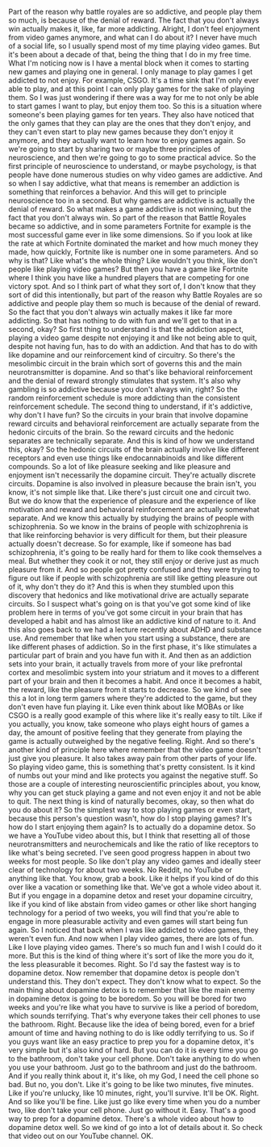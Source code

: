  Part of the reason why battle royales are so addictive, and people play them so much, is because of the denial of reward. The fact that you don't always win actually makes it, like, far more addicting. Alright, I don't feel enjoyment from video games anymore, and what can I do about it? I never have much of a social life, so I usually spend most of my time playing video games. But it's been about a decade of that, being the thing that I do in my free time. What I'm noticing now is I have a mental block when it comes to starting new games and playing one in general. I only manage to play games I get addicted to not enjoy. For example, CSGO. It's a time sink that I'm only ever able to play, and at this point I can only play games for the sake of playing them. So I was just wondering if there was a way for me to not only be able to start games I want to play, but enjoy them too. So this is a situation where someone's been playing games for ten years. They also have noticed that the only games that they can play are the ones that they don't enjoy, and they can't even start to play new games because they don't enjoy it anymore, and they actually want to learn how to enjoy games again. So we're going to start by sharing two or maybe three principles of neuroscience, and then we're going to go to some practical advice. So the first principle of neuroscience to understand, or maybe psychology, is that people have done numerous studies on why video games are addictive. And so when I say addictive, what that means is remember an addiction is something that reinforces a behavior. And this will get to principle neuroscience too in a second. But why games are addictive is actually the denial of reward. So what makes a game addictive is not winning, but the fact that you don't always win. So part of the reason that Battle Royales became so addictive, and in some parameters Fortnite for example is the most successful game ever in like some dimensions. So if you look at like the rate at which Fortnite dominated the market and how much money they made, how quickly, Fortnite like is number one in some parameters. And so why is that? Like what's the whole thing? Like wouldn't you think, like don't people like playing video games? But then you have a game like Fortnite where I think you have like a hundred players that are competing for one victory spot. And so I think part of what they sort of, I don't know that they sort of did this intentionally, but part of the reason why Battle Royales are so addictive and people play them so much is because of the denial of reward. So the fact that you don't always win actually makes it like far more addicting. So that has nothing to do with fun and we'll get to that in a second, okay? So first thing to understand is that the addiction aspect, playing a video game despite not enjoying it and like not being able to quit, despite not having fun, has to do with an addiction. And that has to do with like dopamine and our reinforcement kind of circuitry. So there's the mesolimbic circuit in the brain which sort of governs this and the main neurotransmitter is dopamine. And so that's like behavioral reinforcement and the denial of reward strongly stimulates that system. It's also why gambling is so addictive because you don't always win, right? So the random reinforcement schedule is more addicting than the consistent reinforcement schedule. The second thing to understand, if it's addictive, why don't I have fun? So the circuits in your brain that involve dopamine reward circuits and behavioral reinforcement are actually separate from the hedonic circuits of the brain. So the reward circuits and the hedonic separates are technically separate. And this is kind of how we understand this, okay? So the hedonic circuits of the brain actually involve like different receptors and even use things like endocannabinoids and like different compounds. So a lot of like pleasure seeking and like pleasure and enjoyment isn't necessarily the dopamine circuit. They're actually discrete circuits. Dopamine is also involved in pleasure because the brain isn't, you know, it's not simple like that. Like there's just circuit one and circuit two. But we do know that the experience of pleasure and the experience of like motivation and reward and behavioral reinforcement are actually somewhat separate. And we know this actually by studying the brains of people with schizophrenia. So we know in the brains of people with schizophrenia is that like reinforcing behavior is very difficult for them, but their pleasure actually doesn't decrease. So for example, like if someone has bad schizophrenia, it's going to be really hard for them to like cook themselves a meal. But whether they cook it or not, they still enjoy or derive just as much pleasure from it. And so people got pretty confused and they were trying to figure out like if people with schizophrenia are still like getting pleasure out of it, why don't they do it? And this is when they stumbled upon this discovery that hedonics and like motivational drive are actually separate circuits. So I suspect what's going on is that you've got some kind of like problem here in terms of you've got some circuit in your brain that has developed a habit and has almost like an addictive kind of nature to it. And this also goes back to we had a lecture recently about ADHD and substance use. And remember that like when you start using a substance, there are like different phases of addiction. So in the first phase, it's like stimulates a particular part of brain and you have fun with it. And then as an addiction sets into your brain, it actually travels from more of your like prefrontal cortex and mesolimbic system into your striatum and it moves to a different part of your brain and then it becomes a habit. And once it becomes a habit, the reward, like the pleasure from it starts to decrease. So we kind of see this a lot in long term gamers where they're addicted to the game, but they don't even have fun playing it. Like even think about like MOBAs or like CSGO is a really good example of this where like it's really easy to tilt. Like if you actually, you know, take someone who plays eight hours of games a day, the amount of positive feeling that they generate from playing the game is actually outweighed by the negative feeling. Right. And so there's another kind of principle here where remember that the video game doesn't just give you pleasure. It also takes away pain from other parts of your life. So playing video game, this is something that's pretty consistent. Is it kind of numbs out your mind and like protects you against the negative stuff. So those are a couple of interesting neuroscientific principles about, you know, why you can get stuck playing a game and not even enjoy it and not be able to quit. The next thing is kind of naturally becomes, okay, so then what do you do about it? So the simplest way to stop playing games or even start, because this person's question wasn't, how do I stop playing games? It's how do I start enjoying them again? Is to actually do a dopamine detox. So we have a YouTube video about this, but I think that resetting all of those neurotransmitters and neurochemicals and like the ratio of like receptors to like what's being secreted. I've seen good progress happen in about two weeks for most people. So like don't play any video games and ideally steer clear of technology for about two weeks. No Reddit, no YouTube or anything like that. You know, grab a book. Like it helps if you kind of do this over like a vacation or something like that. We've got a whole video about it. But if you engage in a dopamine detox and reset your dopamine circuitry, like if you kind of like abstain from video games or other like short hanging technology for a period of two weeks, you will find that you're able to engage in more pleasurable activity and even games will start being fun again. So I noticed that back when I was like addicted to video games, they weren't even fun. And now when I play video games, there are lots of fun. Like I love playing video games. There's so much fun and I wish I could do it more. But this is the kind of thing where it's sort of like the more you do it, the less pleasurable it becomes. Right. So I'd say the fastest way is to dopamine detox. Now remember that dopamine detox is people don't understand this. They don't expect. They don't know what to expect. So the main thing about dopamine detox is to remember that like the main enemy in dopamine detox is going to be boredom. So you will be bored for two weeks and you're like what you have to survive is like a period of boredom, which sounds terrifying. That's why everyone takes their cell phones to use the bathroom. Right. Because like the idea of being bored, even for a brief amount of time and having nothing to do is like oddly terrifying to us. So if you guys want like an easy practice to prep you for a dopamine detox, it's very simple but it's also kind of hard. But you can do it is every time you go to the bathroom, don't take your cell phone. Don't take anything to do when you use your bathroom. Just go to the bathroom and just do the bathroom. And if you really think about it, it's like, oh my God, I need the cell phone so bad. But no, you don't. Like it's going to be like two minutes, five minutes. Like if you're unlucky, like 10 minutes, right, you'll survive. It'll be OK. Right. And so like you'll be fine. Like just go like every time when you do a number two, like don't take your cell phone. Just go without it. Easy. That's a good way to prep for a dopamine detox. There's a whole video about how to dopamine detox well. So we kind of go into a lot of details about it. So check that video out on our YouTube channel. OK.